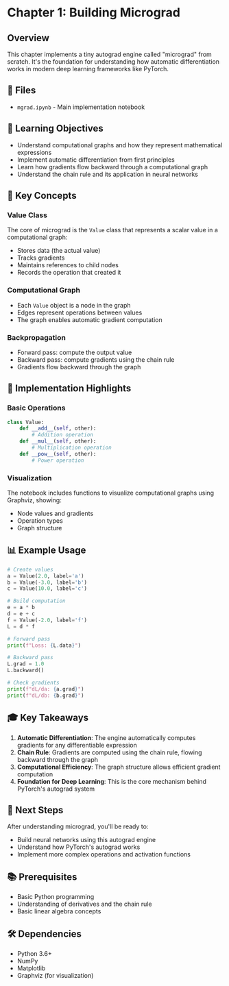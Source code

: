 # Chapter 1: Building Micrograd

## Overview
This chapter implements a tiny autograd engine called "micrograd" from scratch. It's the foundation for understanding how automatic differentiation works in modern deep learning frameworks like PyTorch.

## 📁 Files
- `mgrad.ipynb` - Main implementation notebook

## 🎯 Learning Objectives
- Understand computational graphs and how they represent mathematical expressions
- Implement automatic differentiation from first principles
- Learn how gradients flow backward through a computational graph
- Understand the chain rule and its application in neural networks

## 🔧 Key Concepts

### Value Class
The core of micrograd is the `Value` class that represents a scalar value in a computational graph:
- Stores data (the actual value)
- Tracks gradients
- Maintains references to child nodes
- Records the operation that created it

### Computational Graph
- Each `Value` object is a node in the graph
- Edges represent operations between values
- The graph enables automatic gradient computation

### Backpropagation
- Forward pass: compute the output value
- Backward pass: compute gradients using the chain rule
- Gradients flow backward through the graph

## 🚀 Implementation Highlights

### Basic Operations
```python
class Value:
    def __add__(self, other):
        # Addition operation
    def __mul__(self, other):
        # Multiplication operation
    def __pow__(self, other):
        # Power operation
```

### Visualization
The notebook includes functions to visualize computational graphs using Graphviz, showing:
- Node values and gradients
- Operation types
- Graph structure

## 📊 Example Usage

```python
# Create values
a = Value(2.0, label='a')
b = Value(-3.0, label='b')
c = Value(10.0, label='c')

# Build computation
e = a * b
d = e + c
f = Value(-2.0, label='f')
L = d * f

# Forward pass
print(f"Loss: {L.data}")

# Backward pass
L.grad = 1.0
L.backward()

# Check gradients
print(f"dL/da: {a.grad}")
print(f"dL/db: {b.grad}")
```

## 🎓 Key Takeaways

1. **Automatic Differentiation**: The engine automatically computes gradients for any differentiable expression
2. **Chain Rule**: Gradients are computed using the chain rule, flowing backward through the graph
3. **Computational Efficiency**: The graph structure allows efficient gradient computation
4. **Foundation for Deep Learning**: This is the core mechanism behind PyTorch's autograd system

## 🔗 Next Steps
After understanding micrograd, you'll be ready to:
- Build neural networks using this autograd engine
- Understand how PyTorch's autograd works
- Implement more complex operations and activation functions

## 📚 Prerequisites
- Basic Python programming
- Understanding of derivatives and the chain rule
- Basic linear algebra concepts

## 🛠️ Dependencies
- Python 3.6+
- NumPy
- Matplotlib
- Graphviz (for visualization)
